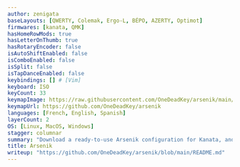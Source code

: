 ```yaml
---
author: zenigata
baseLayouts: [QWERTY, Colemak, Ergo-L, BÉPO, AZERTY, Optimot]
firmwares: [kanata, QMK]
hasHomeRowMods: true
hasLetterOnThumb: true
hasRotaryEncoder: false
isAutoShiftEnabled: false
isComboEnabled: false
isSplit: false
isTapDanceEnabled: false
keybindings: [] # [Vim]
keyboard: ISO
keyCount: 33
keymapImage: https://raw.githubusercontent.com/OneDeadKey/arsenik/main/img/all.svg
keymapUrl: https://github.com/OneDeadKey/arsenik
languages: [French, English, Spanish]
layerCount: 2
OS: [Linux, MacOS, Windows]
stagger: columnar
summary: "Download a ready-to-use Arsenik configuration for Kanata, and enjoy your regular features that were normally only accessible to a programmable keyboard: Angle mod, Mod-taps, Home Row Mods, Symbols layer or Navigation layer."
title: Arsenik
writeup: "https://github.com/OneDeadKey/arsenik/blob/main/README.md"
---
```

